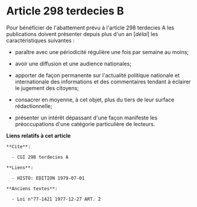 # Article 298 terdecies B

Pour bénéficier de l'abattement prévu à l'article 298 terdecies A les publications doivent présenter depuis plus d'un an
[*délai*] les caractéristiques suivantes :

- paraître avec une périodicité régulière une fois par semaine au moins;

- avoir une diffusion et une audience nationales;

- apporter de façon permanente sur l'actualité politique nationale et internationale des informations et des commentaires
tendant à éclairer le jugement des citoyens;

- consacrer en moyenne, à cet objet, plus du tiers de leur surface rédactionnelle;

- présenter un intérêt dépassant d'une façon manifeste les préoccupations d'une catégorie particulière de lecteurs.

**Liens relatifs à cet article**

	**Cite**:

	  - CGI 298 terdecies A

	**Liens**:

	  - HISTO: EDITION 1979-07-01

	**Anciens textes**:

	  - Loi n°77-1421 1977-12-27 ART. 2
